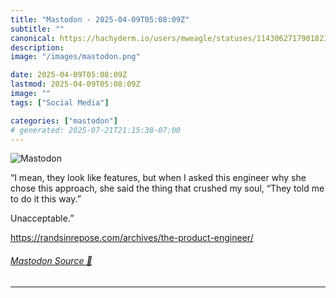 ```yaml
---
title: "Mastodon - 2025-04-09T05:08:09Z"
subtitle: ""
canonical: https://hachyderm.io/users/mweagle/statuses/114306271790182326
description:
image: "/images/mastodon.png"

date: 2025-04-09T05:08:09Z
lastmod: 2025-04-09T05:08:09Z
image: ""
tags: ["Social Media"]

categories: ["mastodon"]
# generated: 2025-07-21T21:15:38-07:00
---
```

![Mastodon](/images/mastodon.png)

<p>“I mean, they look like features, but when I asked this engineer why she chose this approach, she said the thing that crushed my soul, “They told me to do it this way.”</p><p>Unacceptable.”</p><p><a href="https://randsinrepose.com/archives/the-product-engineer/" target="_blank" rel="nofollow noopener noreferrer" translate="no"><span class="invisible">https://</span><span class="ellipsis">randsinrepose.com/archives/the</span><span class="invisible">-product-engineer/</span></a></p>


###### [Mastodon Source 🐘](https://hachyderm.io/@mweagle/114306271790182326)

___
